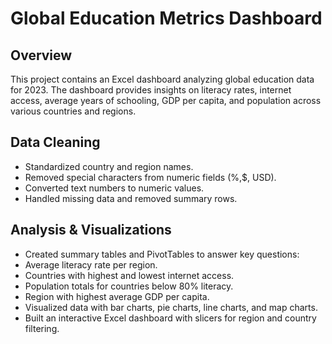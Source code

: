 # Global Education Metrics Dashboard 
## Overview 
This project contains an Excel dashboard analyzing global education data for 2023. The dashboard provides insights on literacy rates, internet access, average years of schooling, GDP per capita, and population across various countries and regions. 
## Data Cleaning 
- Standardized country and region names. 
- Removed special characters from numeric fields (%,$, USD). 
- Converted text numbers to numeric values. 
- Handled missing data and removed summary rows. 
## Analysis & Visualizations 
- Created summary tables and PivotTables to answer key questions: 
- Average literacy rate per region. 
- Countries with highest and lowest internet access. 
- Population totals for countries below 80% literacy. 
- Region with highest average GDP per capita. 
- Visualized data with bar charts, pie charts, line charts, and map charts. 
- Built an interactive Excel dashboard with slicers for region and country filtering. 
